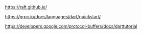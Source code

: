 https://raft.github.io/

https://grpc.io/docs/languages/dart/quickstart/

https://developers.google.com/protocol-buffers/docs/darttutorial
